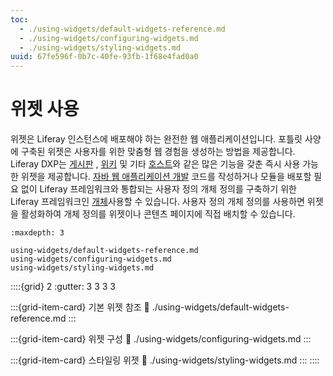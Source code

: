 ```yaml
---
toc:
  - ./using-widgets/default-widgets-reference.md
  - ./using-widgets/configuring-widgets.md
  - ./using-widgets/styling-widgets.md
uuid: 67fe596f-0b7c-40fe-93fb-1f68e4fad0a0
---
```


# 위젯 사용

위젯은 Liferay 인스턴스에 배포해야 하는 완전한 웹 애플리케이션입니다. 포틀릿 사양에 구축된 위젯은 사용자를 위한 맞춤형 웹 경험을 생성하는 방법을 제공합니다. Liferay DXP는 [게시판](https://learn.liferay.com/dxp/latest/ko/collaboration-and-social/message-boards.html) , [위키](https://learn.liferay.com/dxp/latest/ko/collaboration-and-social/wiki.html) 및 기타 [호스트](./using-widgets/default-widgets-reference.md)와 같은 많은 기능을 갖춘 즉시 사용 가능한 위젯을 제공합니다. [자바 웹 애플리케이션 개발](https://learn.liferay.com/dxp/latest/ko/building-applications/developing-a-java-web-application.html) 코드를 작성하거나 모듈을 배포할 필요 없이 Liferay 프레임워크와 통합되는 사용자 정의 개체 정의를 구축하기 위한 Liferay 프레임워크인 [개체](../../../building-applications/objects.md)사용할 수 있습니다. 사용자 정의 개체 정의를 사용하면 위젯을 활성화하여 개체 정의를 위젯이나 콘텐츠 페이지에 직접 배치할 수 있습니다.

```{toctree}
:maxdepth: 3

using-widgets/default-widgets-reference.md
using-widgets/configuring-widgets.md
using-widgets/styling-widgets.md
```

::::{grid} 2
:gutter: 3 3 3 3

:::{grid-item-card} 기본 위젯 참조
:link: ./using-widgets/default-widgets-reference.md
:::

:::{grid-item-card} 위젯 구성
:link: ./using-widgets/configuring-widgets.md
:::

:::{grid-item-card} 스타일링 위젯
:link: ./using-widgets/styling-widgets.md
:::
::::
